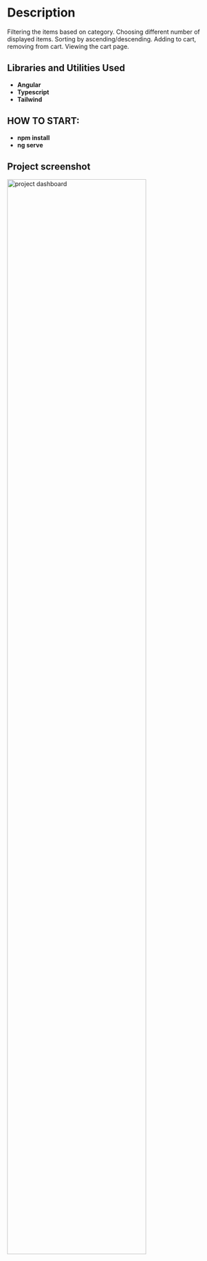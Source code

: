 <h1>Description</h1>
Filtering the items based on category. Choosing different number of displayed items. Sorting by ascending/descending. Adding to cart, removing from cart. Viewing the cart page.

<br />

<h2>Libraries and Utilities Used</h2>

- <b>Angular</b>
- <b>Typescript</b>
- <b>Tailwind</b>

<h2>HOW TO START:</h2>

- <b>npm install</b>
- <b>ng serve</b>

<h2>Project screenshot</h2>

<img src="https://i.imgur.com/ROSSwqL.png" height="80%" width="80%" alt="project dashboard"/>
